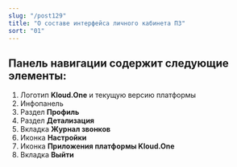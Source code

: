 ```yaml
---
slug: "/post129"
title: "О составе интерфейса личного кабинета ПЗ"
sort: "01"
---
```



## Панель навигации содержит следующие элементы:

1. Логотип **Kloud.One** и текущую версию платформы  
2. Инфопанель  
3. Раздел **Профиль**  
4. Раздел **Детализация**  
5. Вкладка **Журнал звонков**  
6. Иконка **Настройки**  
7. Иконка **Приложения платформы Kloud.One**  
8. Вкладка **Выйти**  